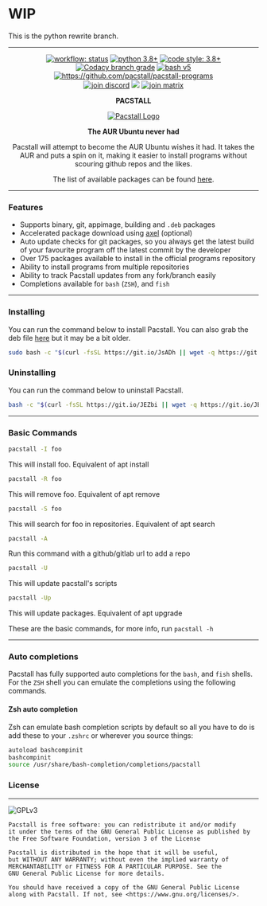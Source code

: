 # WIP

This is the python rewrite branch.

---

<p align="center">
  <!-- Programming info -->
  <a href="https://github.com/pacstall/pacstall/actions/workflows/remote-bash.yml"><img alt="workflow: status"src="https://img.shields.io/github/workflow/status/pacstall/pacstall/test%20install%20script?label=test%20install&logo=github&style=flat-square"></a>
  <a href="https://www.python.org/"><img alt="python 3.8+" src="https://img.shields.io/badge/python-3.8%2B-306998?logo=python&logoColor=white&style=flat-square"></a>
  <a href="https://github.com/psf/black"><img alt="code style: 3.8+" src="https://img.shields.io/badge/code%20style-black-black?style=flat-square"/></a>
  <a href="https://www.codacy.com/gh/pacstall/pacstall/dashboard?utm_source=github.com&amp;utm_medium=referral&amp;utm_content=pacstall/pacstall&amp;utm_campaign=Badge_Grade"><img alt="Codacy branch grade" src="https://img.shields.io/codacy/grade/3c7e992f7e464b16919b7d57e524c997/python3-rewrite?logo=codacy&style=flat-square"></a>
  <a href="https://www.gnu.org/software/bash"><img alt="bash v5" src="https://img.shields.io/badge/bash-v5-chateauGreen?logo=gnubash&logoColor=white&style=flat-square"></a>
  <a href="https://github.com/pacstall/pacstall-programs"><img alt="https://github.com/pacstall/pacstall-programs" src="https://img.shields.io/github/commit-activity/m/pacstall/pacstall-programs?style=flat-square&label=user%20repo%20activity"></a><br>
  <!-- Social -->
  <a href="https://discord.gg/yzrjXJV6K8"><img alt="join discord" src="https://img.shields.io/discord/839818021207801878?color=5865F2&label=Discord&logo=discord&logoColor=FFFFFF&style=flat-square"></a>
  <a href="https://reddit.com/r/pacstall"><img src="https://img.shields.io/reddit/subreddit-subscribers/pacstall?label=reddit&color=FF4301&style=flat-square&logo=reddit&logoColor=FFFFFF" loading="lazy"></a>
  <a href="https://matrix.to/#/#pacstall:matrix.org"><img alt="join matrix" src="https://img.shields.io/matrix/pacstall:matrix.org?color=888888&label=Matrix&logo=Matrix&style=flat-square"></a>

</p>

<p align="center"><b>PACSTALL</b></p>
<p align="center">
<a href="https://github.com/pacstall/pacstall"><img align="center" src="https://pacstall.dev/image/pacstall.svg" alt="Pacstall Logo"></a>
</p>
<p align="center"><b>The AUR Ubuntu never had</b></p>

<p align="center">Pacstall will attempt to become the AUR Ubuntu wishes it had. It takes the AUR and puts a spin on it, making it easier to install programs without scouring github repos and the likes.</p>
<p align="center">The list of available packages can be found <a href="https://github.com/pacstall/pacstall-programs/tree/master/packages">here</a>.</p>
</p>

---

### Features

*  Supports binary, git, appimage, building and `.deb` packages
*  Accelerated package download using [axel](https://github.com/axel-download-accelerator/axel) (optional)
*  Auto update checks for git packages, so you always get the latest build of your favourite program off the latest commit by the developer
*  Over 175 packages available to install in the official programs repository
*  Ability to install programs from multiple repositories
*  Ability to track Pacstall updates from any fork/branch easily
*  Completions available for `bash` (`ZSH`), and `fish`

---

### Installing

You can run the command below to install Pacstall.
You can also grab the deb file [here](https://github.com/pacstall/pacstall/releases/latest) but it may be a bit older.
```bash
sudo bash -c "$(curl -fsSL https://git.io/JsADh || wget -q https://git.io/JsADh -O -)"
```

### Uninstalling

You can run the command below to uninstall Pacstall.
```bash
bash -c "$(curl -fsSL https://git.io/JEZbi || wget -q https://git.io/JEZbi -O -)"
```
---

### Basic Commands
```bash
pacstall -I foo
```
This will install foo. Equivalent of apt install

```bash
pacstall -R foo
```
This will remove foo. Equivalent of apt remove

```bash
pacstall -S foo
```
This will search for foo in repositories. Equivalent of apt search

```bash
pacstall -A
```
Run this command with a github/gitlab url to add a repo

```bash
pacstall -U
```
This will update pacstall's scripts

```bash
pacstall -Up
```

This will update packages. Equivalent of apt upgrade

These are the basic commands, for more info, run `pacstall -h`

---
### Auto completions
Pacstall has fully supported auto completions for the `bash`, and `fish` shells. For the `ZSH` shell you can emulate the completions using the following commands.
#### Zsh auto completion
Zsh can emulate bash completion scripts by default so all you have to do is add these to your `.zshrc` or wherever you source things:
```bash
autoload bashcompinit
bashcompinit
source /usr/share/bash-completion/completions/pacstall
```

### License
---
![GPLv3](https://www.gnu.org/graphics/gplv3-with-text-136x68.png)
```monospace
Pacstall is free software: you can redistribute it and/or modify
it under the terms of the GNU General Public License as published by
the Free Software Foundation, version 3 of the License

Pacstall is distributed in the hope that it will be useful,
but WITHOUT ANY WARRANTY; without even the implied warranty of
MERCHANTABILITY or FITNESS FOR A PARTICULAR PURPOSE. See the
GNU General Public License for more details.

You should have received a copy of the GNU General Public License
along with Pacstall. If not, see <https://www.gnu.org/licenses/>.
```
